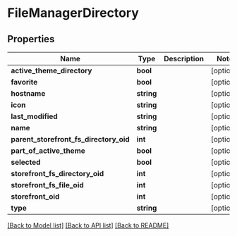 # FileManagerDirectory

## Properties
Name | Type | Description | Notes
------------ | ------------- | ------------- | -------------
**active_theme_directory** | **bool** |  | [optional] 
**favorite** | **bool** |  | [optional] 
**hostname** | **string** |  | [optional] 
**icon** | **string** |  | [optional] 
**last_modified** | **string** |  | [optional] 
**name** | **string** |  | [optional] 
**parent_storefront_fs_directory_oid** | **int** |  | [optional] 
**part_of_active_theme** | **bool** |  | [optional] 
**selected** | **bool** |  | [optional] 
**storefront_fs_directory_oid** | **int** |  | [optional] 
**storefront_fs_file_oid** | **int** |  | [optional] 
**storefront_oid** | **int** |  | [optional] 
**type** | **string** |  | [optional] 

[[Back to Model list]](../README.md#documentation-for-models) [[Back to API list]](../README.md#documentation-for-api-endpoints) [[Back to README]](../README.md)


